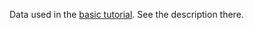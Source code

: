 Data used in the [basic tutorial](https://github.com/juergenlerner/eventnet/wiki/Basic-tutorial). See the description there.
